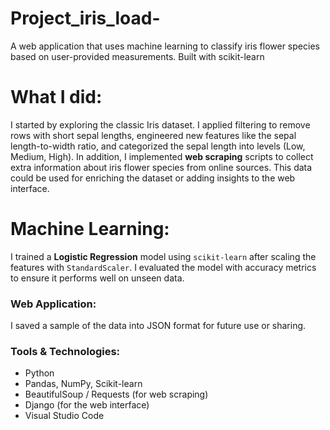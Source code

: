 # Project_iris_load-
A web application that uses machine learning to classify iris flower species based on user-provided measurements. Built with scikit-learn
# What I did:
I started by exploring the classic Iris dataset. I applied filtering to remove rows with short sepal lengths, engineered new features like the sepal length-to-width ratio, and categorized the sepal length into levels (Low, Medium, High).
In addition, I implemented **web scraping** scripts to collect extra information about iris flower species from online sources. This data could be used for enriching the dataset or adding insights to the web interface.

# Machine Learning:
I trained a **Logistic Regression** model using `scikit-learn` after scaling the features with `StandardScaler`. I evaluated the model with accuracy metrics to ensure it performs well on unseen data.

### Web Application:
 I saved a sample of the data into JSON format for future use or sharing.
 
### Tools & Technologies:

- Python
- Pandas, NumPy, Scikit-learn
- BeautifulSoup / Requests (for web scraping)
- Django (for the web interface)
- Visual Studio Code 

